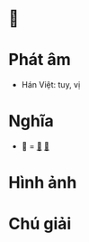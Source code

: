 # 𧈧

# Phát âm
* Hán Việt: tuy, vị

# Nghĩa
* 𧈧 = [厶](厶.md) [虫](虫.md)

# Hình ảnh

# Chú giải

<script>window.HANZI_FIELD='𧈧';</script>